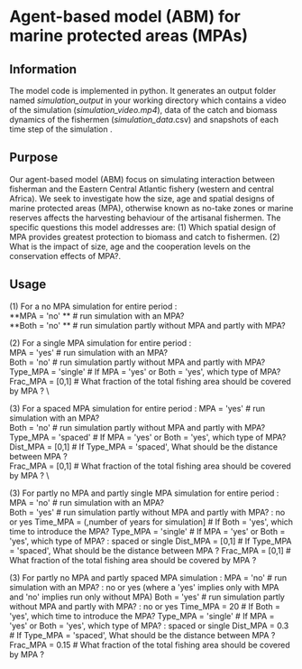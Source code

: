 # Agent-based model (ABM) for marine protected areas (MPAs)

## Information
The model code is implemented in python. It generates an output folder named *simulation_output* in your working directory  which contains a video of the simulation (*simulation_video.mp4*), data of the catch and biomass dynamics of the fishermen (*simulation_data*.csv)  and snapshots of each time step of the simulation . 

## **Purpose**
Our agent-based model (ABM) focus on simulating  interaction between fisherman and the Eastern Central Atlantic fishery (western and central Africa). We seek to investigate how the size, age and spatial designs of marine protected areas (MPA), otherwise known as no-take zones or marine reserves affects the harvesting behaviour of the artisanal fishermen. The specific questions this model addresses are: (1) Which spatial design of MPA provides greatest protection to biomass and catch to fishermen. (2) What is the impact of size, age and the cooperation levels on the conservation effects of MPA?. 



## Usage ##
(1) For a no MPA simulation for entire period : \
**MPA = 'no' **  # run simulation with an MPA? \
**Both = 'no' ** # run simulation partly without MPA and partly with MPA?

(2) For a single MPA simulation for entire period : \
MPA = 'yes'   # run simulation with an MPA? \
Both = 'no'  # run simulation partly without MPA and partly with MPA?  \
Type_MPA = 'single' # If MPA  = 'yes' or Both = 'yes', which type of MPA?  \
Frac_MPA = [0,1]  # What fraction of the total fishing area should be covered by MPA ?  \

(3) For a spaced MPA simulation for entire period :
MPA = 'yes'   # run simulation with an MPA?  \
Both = 'no'  # run simulation partly without MPA and partly with MPA?  \
Type_MPA = 'spaced' # If MPA  = 'yes' or Both = 'yes', which type of MPA?  \
Dist_MPA = [0,1] # If Type_MPA = 'spaced', What should be the distance between MPA ? \
Frac_MPA = [0,1]  # What fraction of the total fishing area should be covered by MPA ?  \

(3) For partly no MPA and partly single MPA simulation for entire period :
MPA = 'no'   # run simulation with an MPA?  \
Both = 'yes'  # run simulation partly without MPA and partly with MPA? : no or yes
Time_MPA = (,number of years for simulation] # If Both = 'yes', which time to introduce the MPA? 
Type_MPA = 'single' # If MPA  = 'yes' or Both = 'yes', which type of MPA? : spaced or single
Dist_MPA = [0,1] # If Type_MPA = 'spaced', What should be the distance between MPA ?
Frac_MPA = [0,1] # What fraction of the total fishing area should be covered by MPA ? 

(3) For partly no MPA and partly spaced MPA simulation :
MPA = 'no'   # run simulation with an MPA? : no or yes (where a 'yes' implies only with MPA and 'no' implies run only without MPA)
Both = 'yes'  # run simulation partly without MPA and partly with MPA? : no or yes
Time_MPA = 20 # If Both = 'yes', which time to introduce the MPA? 
Type_MPA = 'single' # If MPA  = 'yes' or Both = 'yes', which type of MPA? : spaced or single
Dist_MPA = 0.3 # If Type_MPA = 'spaced', What should be the distance between MPA ?
Frac_MPA = 0.15  # What fraction of the total fishing area should be covered by MPA ? 






